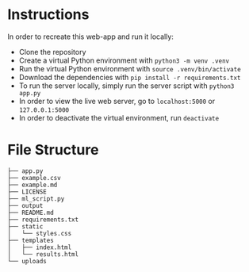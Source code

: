 # Instructions
In order to recreate this web-app and run it locally:
- Clone the repository
- Create a virtual Python environment with `python3 -m venv .venv`
- Run the virtual Python environment with `source .venv/bin/activate`
- Download the dependencies with `pip install -r requirements.txt`
- To run the server locally, simply run the server script with `python3 app.py`
- In order to view the live web server, go to `localhost:5000` or `127.0.0.1:5000`
- In order to deactivate the virtual environment, run `deactivate`
# File Structure
```
├── app.py
├── example.csv
├── example.md
├── LICENSE
├── ml_script.py
├── output
├── README.md
├── requirements.txt
├── static
│   └── styles.css
├── templates
│   ├── index.html
│   └── results.html
└── uploads
```
